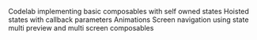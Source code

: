 Codelab implementing basic composables with self owned states
Hoisted states with callback parameters
Animations
Screen navigation using state
multi preview and multi screen composables
